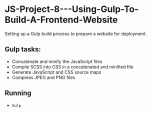 # JS-Project-8---Using-Gulp-To-Build-A-Frontend-Website

Setting up a Gulp build process to prepare a website for deployment.

## Gulp tasks:
* Concatenate and minify the JavaScript files
* Compile SCSS into CSS in a concatenated and minified file
* Generate JavaScript and CSS source maps
* Compress JPEG and PNG files

## Running
* `Gulp`
